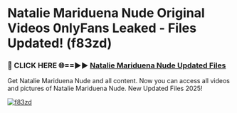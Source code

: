 # Natalie Mariduena Nude Original Videos 0nlyFans Leaked - Files Updated! (f83zd)

<h3>🔴 CLICK HERE 🌐==►► <a href="https://tinyurl.com/yrmya6cz" rel="nofollow">Natalie Mariduena Nude Updated Files</a></h3>

Get Natalie Mariduena Nude and all content. Now you can access all videos and pictures of Natalie Mariduena Nude. New Updated Files 2025!

[![f83zd](https://i.imgur.com/FMdXYCs.gif)](https://tinyurl.com/yrmya6cz)
